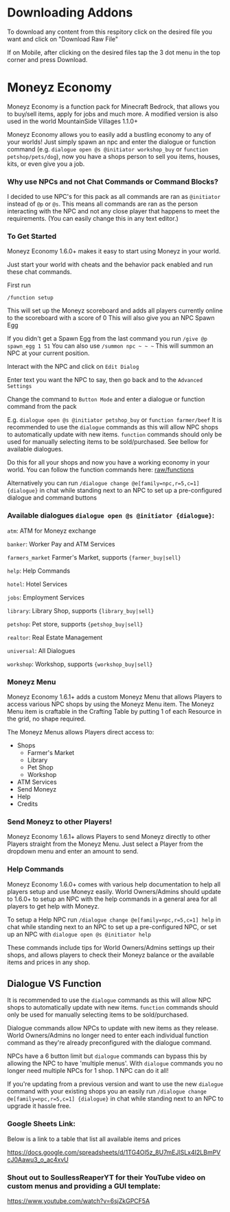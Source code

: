 # Downloading Addons
To download any content from this respitory click on the desired file you want and click on "Download Raw File"

If on Mobile, after clicking on the desired files tap the 3 dot menu in the top corner and press Download.

# Moneyz Economy
Moneyz Economy is a function pack for Minecraft Bedrock, that allows you to buy/sell items, apply for jobs and much more. A modified version is also used in the world MountainSide Villages 1.1.0+

Moneyz Economy allows you to easily add a bustling economy to any of your worlds! Just simply spawn an npc and enter the dialogue or function command (e.g. `dialogue open @s @initiator workshop_buy` or `function petshop/pets/dog`), now you have a shops person to sell you items, houses, kits, or even give you a job.

### Why use NPCs and not Chat Commands or Command Blocks?
I decided to use NPC's for this pack as all commands are ran as `@initiator` instead of `@p` or `@s`. This means all commands are ran as the person interacting with the NPC and not any close player that happens to meet the requirements. (You can easily change this in any text editor.)

### To Get Started 

Moneyz Economy 1.6.0+ makes it easy to start using Moneyz in your world.

Just start your world with cheats and the behavior pack enabled and run these chat commands.

First run

`/function setup`

This will set up the Moneyz scoreboard and adds all players currently online to the scoreboard with a score of 0
This will also give you an NPC Spawn Egg

If you didn't get a Spawn Egg from the last command you run `/give @p spawn_egg 1 51`
You can also use `/summon npc ~ ~ ~`
This will summon an NPC at your current position.

Interact with the NPC and click on `Edit Dialog`

Enter text you want the NPC to say, then go back and to the `Advanced Settings`

Change the command to `Button Mode` and enter a dialogue or function command from the pack

E.g. `dialogue open @s @initiator petshop_buy` or `function farmer/beef`
It is recommended to use the `dialogue` commands as this will allow NPC shops to automatically update with new items. `function` commands should only be used for manually selecting items to be sold/purchased. See bellow for available dialogues.

Do this for all your shops and now you have a working economy in your world.
You can follow the function commands here: [raw/functions](raw/functions)

Alternatively you can run `/dialogue change @e[family=npc,r=5,c=1] {dialogue}` in chat while standing next to an NPC to set up a pre-configured dialogue and command buttons

### Available dialogues `dialogue open @s @initiator {dialogue}`: 
`atm`: ATM for Moneyz exchange

`banker`: Worker Pay and ATM Services 

`farmers_market` Farmer's Market, supports `{farmer_buy|sell}`

`help`: Help Commands

`hotel`: Hotel Services

`jobs`: Employment Services

`library`: Library Shop, supports `{library_buy|sell}`

`petshop`: Pet store, supports `{petshop_buy|sell}`

`realtor`: Real Estate Management

`universal`: All Dialogues

`workshop`: Workshop, supports `{workshop_buy|sell}`

### Moneyz Menu
Moneyz Economy 1.6.1+ adds a custom Moneyz Menu that allows Players to access various NPC shops by using the Moneyz Menu item. The Moneyz Menu item is craftable in the Crafting Table by putting 1 of each Resource in the grid, no shape required.

The Moneyz Menus allows Players direct access to:
- Shops
  - Farmer's Market
  - Library
  - Pet Shop
  - Workshop
- ATM Services
- Send Moneyz
- Help
- Credits

### Send Moneyz to other Players!
Moneyz Economy 1.6.1+ allows Players to send Moneyz directly to other Players straight from the Moneyz Menu.
Just select a Player from the dropdown menu and enter an amount to send.

### Help Commands
Moneyz Economy 1.6.0+ comes with various help documentation to help all players setup and use Moneyz easily.
World Owners/Admins should update to 1.6.0+ to setup an NPC with the help commands in a general area for all players to get help with Moneyz. 

To setup a Help NPC run `/dialogue change @e[family=npc,r=5,c=1] help` in chat while standing next to an NPC to set up a pre-configured NPC, or set up an NPC with `dialogue open @s @initiator help`

These commands include tips for World Owners/Admins settings up their shops, and allows players to check their Moneyz balance or the available items and prices in any shop.

## Dialogue VS Function
It is recommended to use the `dialogue` commands as this will allow NPC shops to automatically update with new items. `function` commands should only be used for manually selecting items to be sold/purchased.

Dialogue commands allow NPCs to update with new items as they release. World Owners/Admins no longer need to enter each individual function command as they're already preconfigured with the dialogue command. 

NPCs have a 6 button limit but `dialogue` commands can bypass this by allowing the NPC to have 'multiple menus'. With `dialogue` commands you no longer need multiple NPCs for 1 shop. 1 NPC can do it all!

If you're updating from a previous version and want to use the new `dialogue` command with your existing shops you an easily run `/dialogue change @e[family=npc,r=5,c=1] {dialogue}` in chat while standing next to an NPC to upgrade it hassle free.

### Google Sheets Link:
Below is a link to a table that list all available items and prices

https://docs.google.com/spreadsheets/d/1TG4Ol5z_8U7mEJlSLx4I2LBmPVcJ0Aawu3_o_ac4xvU

### Shout out to SoullessReaperYT for their YouTube video on custom menus and providing a GUI template:
https://www.youtube.com/watch?v=6sjZkGPCF5A
